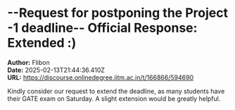 # --Request for postponing the Project -1 deadline-- Official Response: Extended :)

**Author:** Flibon  
**Date:** 2025-02-13T21:44:36.410Z  
**URL:** https://discourse.onlinedegree.iitm.ac.in/t/166866/594690

Kindly consider our request to extend the deadline, as many students have their GATE exam on Saturday. A slight extension would be greatly helpful.

